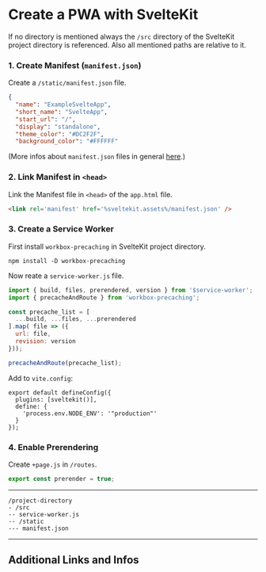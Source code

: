 # Create a PWA with SvelteKit

If no directory is mentioned always the `/src` directory of the SvelteKit project directory is referenced. Also all mentioned paths are relative to it.

### 1. Create Manifest (`manifest.json`)

Create a `/static/manifest.json` file. 

```json
{
  "name": "ExampleSvelteApp",
  "short_name": "SvelteApp",
  "start_url": "/",
  "display": "standalone",
  "theme_color": "#DC2F2F",
  "background_color": "#FFFFFF"
```

(More infos about `manifest.json` files in general [here](https://developer.mozilla.org/en-US/docs/Web/Progressive_web_apps/Manifest).)

### 2. Link Manifest in `<head>`

Link the Manifest file in `<head>` of the `app.html` file.

```html
<link rel='manifest' href='%sveltekit.assets%/manifest.json' />
```

### 3. Create a Service Worker

First install `workbox-precaching` in SvelteKit project directory.

```
npm install -D workbox-precaching
```

Now reate a `service-worker.js` file.

```js
import { build, files, prerendered, version } from '$service-worker';
import { precacheAndRoute } from 'workbox-precaching';

const precache_list = [
  ...build, ...files, ...prerendered
].map( file => ({
  url: file,
  revision: version
}));

precacheAndRoute(precache_list);
```

Add to `vite.config`:

```
export default defineConfig({
  plugins: [sveltekit()],
  define: {
    'process.env.NODE_ENV': '"production"'
  }
});
```

### 4. Enable Prerendering

Create `+page.js` in `/routes`.

```js
export const prerender = true;
```
---

```
/project-directory
- /src
-- service-worker.js
-- /static
--- manifest.json
```

---

## Additional Links and Infos
